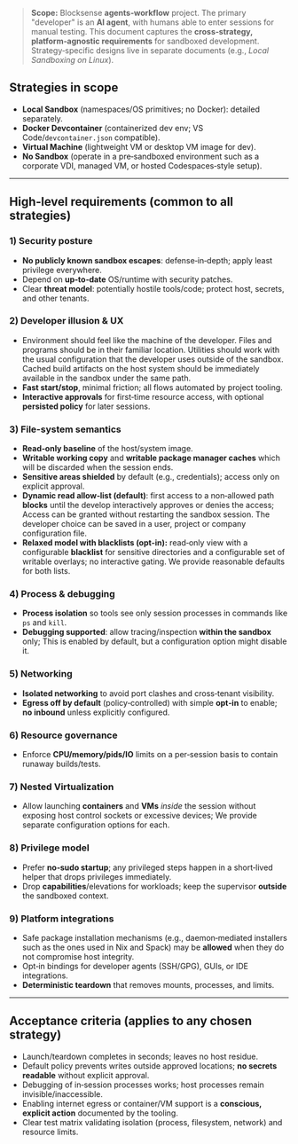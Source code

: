 > **Scope:** Blocksense **agents‑workflow** project. The primary "developer" is an **AI agent**, with humans able to enter sessions for manual testing. This document captures the **cross‑strategy, platform‑agnostic requirements** for sandboxed development. Strategy‑specific designs live in separate documents (e.g., _Local Sandboxing on Linux_).

## Strategies in scope

- **Local Sandbox** (namespaces/OS primitives; no Docker): detailed separately.
- **Docker Devcontainer** (containerized dev env; VS Code/`devcontainer.json` compatible).
- **Virtual Machine** (lightweight VM or desktop VM image for dev).
- **No Sandbox** (operate in a pre‑sandboxed environment such as a corporate VDI, managed VM, or hosted Codespaces‑style setup).

---

## High‑level requirements (common to all strategies)

### 1) Security posture

- **No publicly known sandbox escapes**: defense‑in‑depth; apply least privilege everywhere.
- Depend on **up‑to‑date** OS/runtime with security patches.
- Clear **threat model**: potentially hostile tools/code; protect host, secrets, and other tenants.

### 2) Developer illusion & UX

- Environment should feel like the machine of the developer. Files and programs should be in their familiar location. Utilities should work with the usual configuration that the developer uses outside of the sandbox. Cached build artifacts on the host system should be immediately available in the sandbox under the same path.
- **Fast start/stop**, minimal friction; all flows automated by project tooling.
- **Interactive approvals** for first‑time resource access, with optional **persisted policy** for later sessions.

### 3) File-system semantics

- **Read‑only baseline** of the host/system image.
- **Writable working copy** and **writable package manager caches** which will be discarded when the session ends.
- **Sensitive areas shielded** by default (e.g., credentials); access only on explicit approval.
- **Dynamic read allow‑list (default)**: first access to a non‑allowed path **blocks** until the develop interactively approves or denies the access; Access can be granted without restarting the sandbox session. The developer choice can be saved in a user, project or company configuration file.
- **Relaxed model with blacklists (opt-in):** read‑only view with a configurable **blacklist** for sensitive directories and a configurable set of writable overlays; no interactive gating. We provide reasonable defaults for both lists.

### 4) Process & debugging

- **Process isolation** so tools see only session processes in commands like `ps` and `kill`.
- **Debugging supported**: allow tracing/inspection **within the sandbox** only; This is enabled by default, but a configuration option might disable it.

### 5) Networking

- **Isolated networking** to avoid port clashes and cross‑tenant visibility.
- **Egress off by default** (policy‑controlled) with simple **opt‑in** to enable; **no inbound** unless explicitly configured.

### 6) Resource governance

- Enforce **CPU/memory/pids/IO** limits on a per‑session basis to contain runaway builds/tests.

### 7) Nested Virtualization

- Allow launching **containers** and **VMs** _inside_ the session without exposing host control sockets or excessive devices; We provide separate configuration options for each.

### 8) Privilege model

- Prefer **no‑sudo startup**; any privileged steps happen in a short‑lived helper that drops privileges immediately.
- Drop **capabilities**/elevations for workloads; keep the supervisor **outside** the sandboxed context.

### 9) Platform integrations

- Safe package installation mechanisms (e.g., daemon‑mediated installers such as the ones used in Nix and Spack) may be **allowed** when they do not compromise host integrity.
- Opt‑in bindings for developer agents (SSH/GPG), GUIs, or IDE integrations.
- **Deterministic teardown** that removes mounts, processes, and limits.

---

## Acceptance criteria (applies to any chosen strategy)

- Launch/teardown completes in seconds; leaves no host residue.
- Default policy prevents writes outside approved locations; **no secrets readable** without explicit approval.
- Debugging of in‑session processes works; host processes remain invisible/inaccessible.
- Enabling internet egress or container/VM support is a **conscious, explicit action** documented by the tooling.
- Clear test matrix validating isolation (process, filesystem, network) and resource limits.
